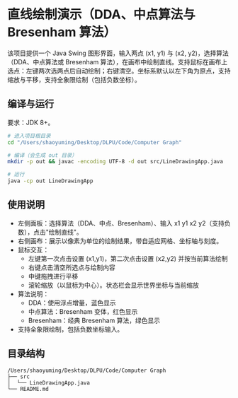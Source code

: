 # 直线绘制演示（DDA、中点算法与 Bresenham 算法）

该项目提供一个 Java Swing 图形界面，输入两点 (x1, y1) 与 (x2, y2)，选择算法（DDA、中点算法或 Bresenham 算法），在画布中绘制直线。支持鼠标在画布上选点：左键两次选两点后自动绘制；右键清空。坐标系默认以左下角为原点，支持缩放与平移，支持全象限绘制（包括负数坐标）。

## 编译与运行

要求：JDK 8+。

```bash
# 进入项目根目录
cd "/Users/shaoyuming/Desktop/DLPU/Code/Computer Graph"

# 编译（会生成 out 目录）
mkdir -p out && javac -encoding UTF-8 -d out src/LineDrawingApp.java

# 运行
java -cp out LineDrawingApp
```

## 使用说明

- 左侧面板：选择算法（DDA、中点、Bresenham）、输入 x1 y1 x2 y2（支持负数），点击"绘制直线"。
- 右侧画布：展示以像素为单位的绘制结果，带自适应网格、坐标轴与刻度。
- 鼠标交互：
  - 左键第一次点击设置 (x1,y1)，第二次点击设置 (x2,y2) 并按当前算法绘制
  - 右键点击清空所选点与绘制内容
  - 中键拖拽进行平移
  - 滚轮缩放（以鼠标为中心）。状态栏会显示世界坐标与当前缩放
- 算法说明：
  - DDA：使用浮点增量，蓝色显示
  - 中点算法：Bresenham 变体，红色显示
  - Bresenham：经典 Bresenham 算法，绿色显示
- 支持全象限绘制，包括负数坐标输入。

## 目录结构

```
/Users/shaoyuming/Desktop/DLPU/Code/Computer Graph
├── src
│  └── LineDrawingApp.java
└── README.md
```
